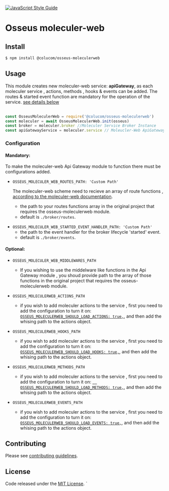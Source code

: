 [![JavaScript Style Guide](https://cdn.rawgit.com/standard/standard/master/badge.svg)](https://github.com/standard/standard)

# Osseus moleculer-web

## Install

```bash
$ npm install @colucom/osseus-moleculerweb
```

## Usage

This module creates new moleculer-web service: **apiGateway**, as each moleculer service , actions, methods , hooks & events can be added. The routes & started event function are mandatory for the operation of the service. [see details below](#Configuration) <br><br>

```javascript
const OsseusMoleculerWeb = require('@colucom/osseus-moleculerweb')
const moleculer = await OsseusMoleculerWeb.init(osseus)
const broker = moleculer.broker //Moleculer Service Broker Instance
const apiGatewayService = moleculer.service // Moleucler-Web ApiGateway Service
```

### Configuration

#### Mandatory:

To make the moleculer-web Api Gateway module to function there must be configurations added.

* `OSSEUS_MOLECULER_WEB_ROUTES_PATH: 'Custom Path'`

  The moleculer-web scheme need to recieve an array of route functions , [according to the moleculer-web documentation](https://moleculer.services/docs/0.14/moleculer-web.html#Full-service-settings).

  - the path to your routes functions array in the original project that requires the osseus-moleculerweb module.
  - default is `./broker/routes`.

- `OSSEUS_MOLECULER_WEB_STARTED_EVENT_HANDLER_PATH: 'Custom Path'`
  - the path to the event handler for the broker lifecycle 'started' event.
  - default is `./broker/events`.

#### Optional:

- `OSSEUS_MOLECULER_WEB_MIDDLEWARES_PATH`

  * If you wishing to use the middelware like functions in the Api Gateway module , you shoud provide path to the array of those functions in the original project that requires the osseus-moleculerweb module.

- `OSSEUS_MOLECULERWEB_ACTIONS_PATH`

  * if you wish to add moleculer actions to the service , first you need to add the configuration to turn it on: <ins>`OSSEUS_MOLECULERWEB_SHOULD_LOAD_ACTIONS: true,`</ins>, and then add the whising path to the actions object.

- `OSSEUS_MOLECULERWEB_HOOKS_PATH`

  * if you wish to add moleculer actions to the service , first you need to add the configuration to turn it on: <ins>`OSSEUS_MOLECULERWEB_SHOULD_LOAD_HOOKS: true,`</ins>, and then add the whising path to the actions object.

- `OSSEUS_MOLECULERWEB_METHODS_PATH`

  * if you wish to add moleculer actions to the service , first you need to add the configuration to turn it on: <ins>`  OSSEUS_MOLECULERWEB_SHOULD_LOAD_METHODS: true,`</ins>, and then add the whising path to the actions object.

- `OSSEUS_MOLECULERWEB_EVENTS_PATH`

  * if you wish to add moleculer actions to the service , first you need to add the configuration to turn it on: <ins>`OSSEUS_MOLECULERWEB_SHOULD_LOAD_EVENTS: true,`</ins>, and then add the whising path to the actions object.

## Contributing
Please see [contributing guidelines](https://github.com/colucom/osseus-moleculerweb/blob/master/.github/CONTRIBUTING.md).

## License
Code released under the [MIT License](https://github.com/colucom/osseus-moleculerweb/blob/master/LICENSE).
`